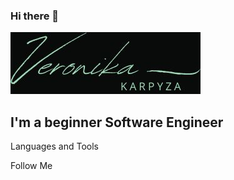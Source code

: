 ### Hi there 👋

![Header](https://github.com/VVerynika/Vverynika/blob/main/assets/VK.jpg)

## I'm a beginner Software Engineer

Languages and Tools

Follow Me
